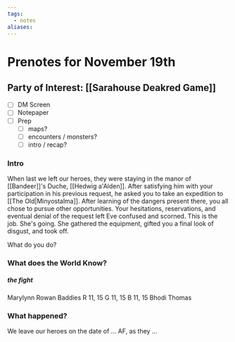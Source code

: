 ```yaml
---
tags:
  - notes
aliases:
---
```


# Prenotes for November 19th
## Party of Interest: [[Sarahouse Deakred Game]]
- [ ] DM Screen
- [ ] Notepaper
- [ ] Prep
	- [ ] maps?
	- [ ] encounters / monsters?
	- [ ] intro / recap?

### Intro

When last we left our heroes, they were staying in the manor of [[Bandeer]]'s Duche, [[Hedwig a'Alden]]. After satisfying him with your participation in his previous request, he asked you to take an expedition to [[The Old|Minyostalma]]. After learning of the dangers present there, you all chose to pursue other opportunities. Your hesitations, reservations, and eventual denial of the request left Eve confused and scorned. This is the job. She's going. She gathered the equipment, gifted you a final look of disgust, and took off.

What do you do?

### What does the World Know?
##### the fight
Marylynn
Rowan
Baddies 
R 11, 15
G 11, 15
B 11, 15
Bhodi
Thomas

### What happened?


We leave our heroes on the date of ... AF, as they ...